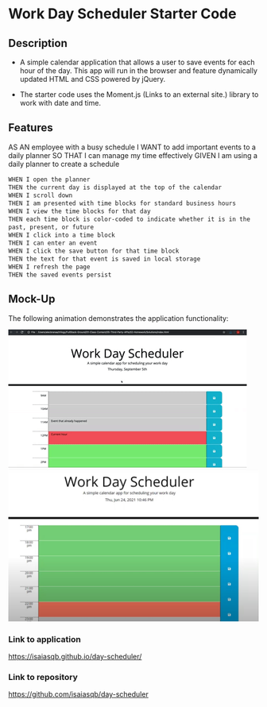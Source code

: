# Work Day Scheduler Starter Code

## Description
* A simple calendar application that allows a user to save events for each hour of the day. This app will run in the browser and feature dynamically updated HTML and CSS powered by jQuery.

* The starter code uses the Moment.js (Links to an external site.) library to work with date and time.

## Features

AS AN employee with a busy schedule
I WANT to add important events to a daily planner
SO THAT I can manage my time effectively
GIVEN I am using a daily planner to create a schedule
~~~
WHEN I open the planner
THEN the current day is displayed at the top of the calendar
WHEN I scroll down
THEN I am presented with time blocks for standard business hours
WHEN I view the time blocks for that day
THEN each time block is color-coded to indicate whether it is in the past, present, or future
WHEN I click into a time block
THEN I can enter an event
WHEN I click the save button for that time block
THEN the text for that event is saved in local storage
WHEN I refresh the page
THEN the saved events persist
~~~


## Mock-Up
The following animation demonstrates the application functionality:

![Demonstration](./assets/mockup.gif)
![Screenshot](./assets/mockup2.JPG)

### Link to application

https://isaiasqb.github.io/day-scheduler/

### Link to repository

https://github.com/isaiasqb/day-scheduler
